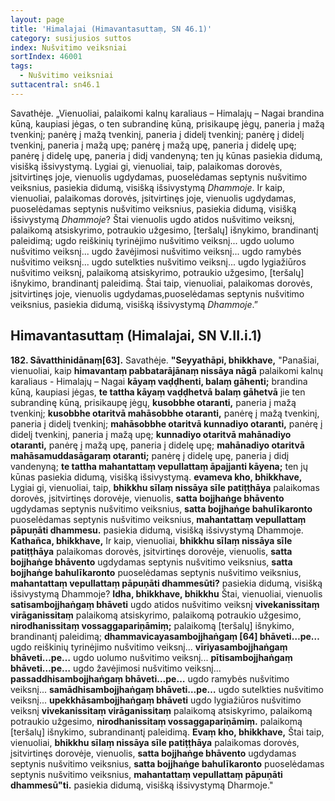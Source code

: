 ```yaml
---
layout: page
title: 'Himalajai (Himavantasuttaṃ, SN 46.1)'
category: susijusios suttos
index: Nušvitimo veiksniai
sortIndex: 46001
tags:
  - Nušvitimo veiksniai
suttacentral: sn46.1
---
```

Savathėje. „Vienuoliai, palaikomi kalnų karaliaus – Himalajų – Nagai brandina kūną, kaupiasi jėgas, o ten subrandinę kūną, prisikaupę jėgų, paneria į mažą tvenkinį; panėrę į mažą tvenkinį, paneria į didelį tvenkinį; panėrę į didelį tvenkinį, paneria į mažą upę; panėrę į mažą upę, paneria į didelę upę; panėrę į didelę upę, paneria į didį vandenyną; ten jų kūnas pasiekia didumą, visišką išsivystymą. Lygiai gi, vienuoliai, taip, palaikomas dorovės, įsitvirtinęs joje, vienuolis ugdydamas, puoselėdamas septynis nušvitimo veiksnius, pasiekia didumą, visišką išsivystymą _Dhammoje_. Ir kaip, vienuoliai, palaikomas dorovės, įsitvirtinęs joje, vienuolis ugdydamas, puoselėdamas septynis nušvitimo veiksnius, pasiekia didumą, visišką išsivystymą _Dhammoje_? Štai vienuolis ugdo atidos nušvitimo veiksnį, palaikomą atsiskyrimo, potraukio užgesimo, \[teršalų] išnykimo, brandinantį paleidimą; ugdo reiškinių tyrinėjimo nušvitimo veiksnį... ugdo uolumo nušvitimo veiksnį... ugdo žavėjimоsi nušvitimo veiksnį... ugdo ramybės nušvitimo veiksnį... ugdo sutelkties nušvitimo veiksnį... ugdo lygiažiūros nušvitimo veiksnį, palaikomą atsiskyrimo, potraukio užgesimo, \[teršalų] išnykimo, brandinantį paleidimą. Štai taip, vienuoliai, palaikomas dorovės, įsitvirtinęs joje, vienuolis ugdydamas,puoselėdamas septynis nušvitimo veiksnius, pasiekia didumą, visišką išsivystymą  _Dhammoje_.”

## Himavantasuttaṃ (Himalajai, SN V.II.i.1)

**182. Sāvatthinidānaṃ\[63].** Savathėje. **"Seyyathāpi, bhikkhave,** "Panašiai, vienuoliai, kaip **himavantaṃ pabbatarājānaṃ nissāya nāgā** palaikomi kalnų karaliaus - Himalajų – Nagai **kāyaṃ vaḍḍhenti, balaṃ gāhenti;** brandina kūną, kaupiasi jėgas, **te tattha kāyaṃ vaḍḍhetvā balaṃ gāhetvā** jie ten subrandinę kūną, prisikaupę jėgų, **kusobbhe otaranti,** paneria į mažą tvenkinį; **kusobbhe otaritvā mahāsobbhe otaranti,** panėrę į mažą tvenkinį, paneria į didelį tvenkinį; **mahāsobbhe otaritvā kunnadiyo otaranti,** panėrę į didelį tvenkinį, paneria į mažą upę; **kunnadiyo otaritvā mahānadiyo otaranti,** panėrę į mažą upę, paneria į didelę upę; **mahānadiyo otaritvā mahāsamuddasāgaraṃ otaranti;** panėrę į didelę upę, paneria į didį vandenyną; **te tattha mahantattaṃ vepullattaṃ āpajjanti kāyena;** ten jų kūnas pasiekia didumą, visišką išsivystymą. **evameva kho, bhikkhave,** Lygiai gi, vienuoliai, taip, **bhikkhu sīlaṃ nissāya sīle patiṭṭhāya** palaikomas dorovės, įsitvirtinęs dorovėje, vienuolis, **satta bojjhaṅge bhāvento** ugdydamas septynis nušvitimo veiksnius, **satta bojjhaṅge bahulīkaronto** puoselėdamas septynis nušvitimo veiksnius, **mahantattaṃ vepullattaṃ pāpuṇāti dhammesu.** pasiekia didumą, visišką išsivystymą Dhammoje. **Kathañca, bhikkhave,** Ir kaip, vienuoliai, **bhikkhu sīlaṃ nissāya sīle patiṭṭhāya** palaikomas dorovės, įsitvirtinęs dorovėje, vienuolis, **satta bojjhaṅge bhāvento** ugdydamas septynis nušvitimo veiksnius, **satta bojjhaṅge bahulīkaronto** puoselėdamas septynis nušvitimo veiksnius, **mahantattaṃ vepullattaṃ pāpuṇāti dhammesūti?** pasiekia didumą, visišką išsivystymą Dhammoje? **Idha, bhikkhave, bhikkhu** Štai, vienuoliai, vienuolis **satisambojjhaṅgaṃ bhāveti** ugdo atidos nušvitimo veiksnį **vivekanissitaṃ virāganissitaṃ** palaikomą atsiskyrimo, palaikomą potraukio užgesimo, **nirodhanissitaṃ vossaggapariṇāmiṃ;** palaikomą \[teršalų] išnykimo, brandinantį paleidimą; **dhammavicayasambojjhaṅgaṃ \[64] bhāveti…pe…** ugdo reiškinių tyrinėjimo nušvitimo veiksnį... **vīriyasambojjhaṅgaṃ bhāveti…pe…** ugdo uolumo nušvitimo veiksnį... **pītisambojjhaṅgaṃ bhāveti…pe…** ugdo žavėjimosi nušvitimo veiksnį... **passaddhisambojjhaṅgaṃ bhāveti…pe…** ugdo ramybės nušvitimo veiksnį... **samādhisambojjhaṅgaṃ bhāveti…pe…** ugdo sutelkties nušvitimo veiksnį... **upekkhāsambojjhaṅgaṃ bhāveti** ugdo lygiažiūros nušvitimo veiksnį **vivekanissitaṃ virāganissitaṃ** palaikomą atsiskyrimo, palaikomą potraukio užgesimo, **nirodhanissitaṃ vossaggapariṇāmiṃ.** palaikomą \[teršalų] išnykimo, subrandinantį paleidimą. **Evaṃ kho, bhikkhave,** Štai taip, vienuoliai, **bhikkhu sīlaṃ nissāya sīle patiṭṭhāya** palaikomas dorovės, įsitvirtinęs dorovėje, vienuolis, **satta bojjhaṅge bhāvento** ugdydamas septynis nušvitimo veiksnius, **satta bojjhaṅge bahulīkaronto** puoselėdamas septynis nušvitimo veiksnius, **mahantattaṃ vepullattaṃ pāpuṇāti dhammesū"ti.** pasiekia didumą, visišką išsivystymą Dharmoje."
